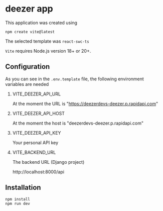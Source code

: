 # deezer app

This application was created using 

```
npm create vite@latest
```

The selected template was ```react-swc-ts```

```Vite``` requires Node.js version 18+ or 20+.

## Configuration

As you can see in the ```.env.template``` file, the following environment variables are needed

1. VITE_DEEZER_API_URL

    At the moment the URL is "https://deezerdevs-deezer.p.rapidapi.com"

2. VITE_DEEZER_API_HOST
    
    At the moment the host is "deezerdevs-deezer.p.rapidapi.com"

3. VITE_DEEZER_API_KEY

    Your personal API key

4. VITE_BACKEND_URL

    The backend URL (Django project)

    http://localhost:8000/api


## Installation

```
npm install
npm run dev
```